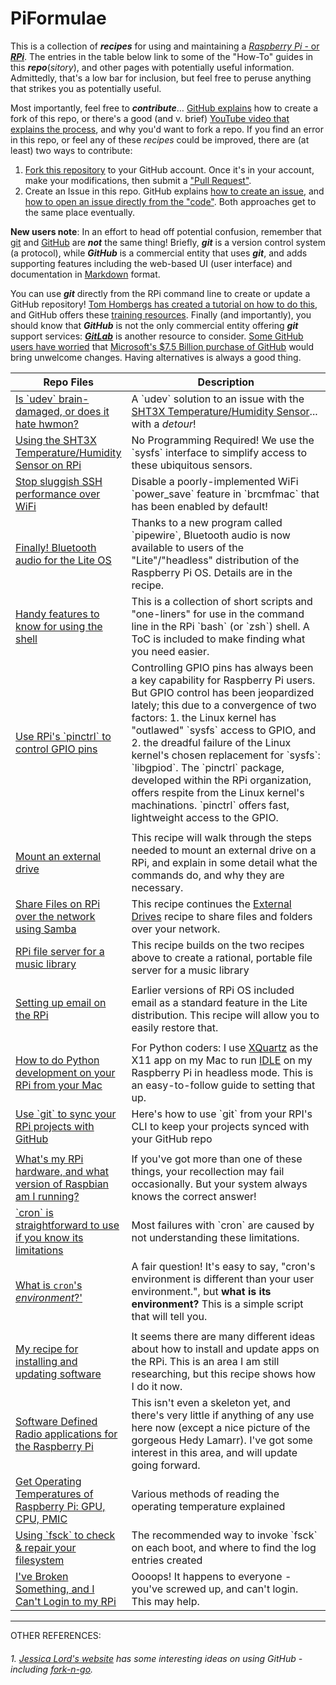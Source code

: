 # PiFormulae

This is a collection of ***recipes*** for using and maintaining a [*Raspberry Pi* - or ***RPi***](https://en.wikipedia.org/wiki/RPi). The entries in the table below link to some of the "How-To" guides in this ***repo***(*sitory*), and other pages with potentially useful information. Admittedly, that's a low bar for inclusion, but feel free to peruse anything that strikes you as potentially useful. 

Most importantly, feel free to ***contribute***… [GitHub explains](https://guides.github.com/activities/forking/) how to create a fork of this repo, or there's a good (and v. brief) [YouTube video that explains the process](https://www.youtube.com/watch?v=f5grYMXbAV0), and why you'd want to fork a repo. If you find an error in this repo, or feel any of these *recipes* could be improved, there are (at least) two ways to contribute:

1. [Fork this repository](https://guides.github.com/activities/forking/) to your GitHub account. Once it's in your account, make your modifications, then submit a ["Pull Request"](https://help.github.com/en/articles/about-pull-requests). 
2. Create an Issue in this repo. GitHub explains [how to create an issue](https://help.github.com/en/articles/creating-an-issue), and [how to open an issue directly from the "code"](<https://help.github.com/en/articles/opening-an-issue-from-code>). Both approaches get to the same place eventually. 

**New users note**: In an effort to head off potential confusion, remember that [git](<https://git-scm.com/>) and [GitHub](https://github.com/) are ***not*** the same thing! Briefly, ***git*** is a version control system (a protocol), while ***GitHub*** is a commercial entity that uses ***git***, and adds supporting features including the web-based UI (user interface) and documentation in [Markdown](https://en.wikipedia.org/wiki/Markdown) format. 

You can use ***git*** directly from the RPi command line to create or update a GitHub repository! [Tom Hombergs has created a tutorial on how to do this](https://reflectoring.io/github-fork-and-pull/), and GitHub offers these [training resources](https://try.github.io/). Finally (and importantly), you should know that ***GitHub*** is not the only commercial entity offering ***git*** support services: [***GitLab***](https://about.gitlab.com/) is another resource to consider. [Some GitHub users have worried](https://www.theverge.com/2018/6/18/17474284/microsoft-github-acquisition-developer-reaction) that [Microsoft's $7.5 Billion purchase of GitHub](https://blogs.microsoft.com/blog/2018/10/26/microsoft-completes-github-acquisition/) would bring unwelcome changes. Having alternatives is always a good thing. 

<table class="minimalistBlack">
<thead>
<tr>
<th width="35%">Repo Files</th>
<th width="65%">Description</th>
</tr>
</thead>
<tbody>
  <tr>
    <td><a href="blob/master/Is_udev_brain-dead.md">Is `udev` brain-damaged, or does it hate hwmon?</a>
    </td>
    <td>A `udev` solution to an issue with the <a href="SHT3X_T%26H_Sensor.md">SHT3X Temperature/Humidity Sensor</a>... with a <i>detour</i>!
    </td>
  </tr>
  <tr>
    <td><a href="SHT3X_T%26H_Sensor.md">Using the SHT3X Temperature/Humidity Sensor on RPi</a>
    </td>
    <td>No Programming Required! We use the `sysfs` interface to simplify access to these ubiquitous sensors.</td>
  </tr>
  <tr>
    <td><a href="SluggishSSH-aCure.md">Stop sluggish SSH performance over WiFi</a>
    </td>
    <td>Disable a poorly-implemented WiFi `power_save` feature in `brcmfmac` that has been enabled by default!
    </td>
  </tr>
  <tr>
    <td><a href="BluetoothAudio-RPi3A-BookwormLite.md">Finally! Bluetooth audio for the Lite OS</a>
    </td>
    <td>Thanks to a new program called `pipewire`, Bluetooth audio is now available to users of the "Lite"/"headless" distribution of the Raspberry Pi OS. Details are in the recipe. 
    </td>
  </tr>
<tr>
<td><a href="UsefulShellTricks.md">Handy features to know for using the shell</a></td>
  <td>This is a collection of short scripts and "one-liners" for use in the command line in the RPi `bash` (or `zsh`)  shell. A ToC is included to make finding what you need easier.   </td>
</tr>
<tr>
<td><a href="Build_pinctrl_for-bullseye.md">Use RPi's `pinctrl` to control GPIO pins</a></td>
  <td>Controlling GPIO pins has always been a key capability for Raspberry Pi users. But GPIO control has been jeopardized lately; this due to a convergence of two factors: 1. the Linux kernel has "outlawed" `sysfs` access to GPIO, and 2. the dreadful failure of the Linux kernel's chosen replacement for `sysfs`: `libgpiod`. The `pinctrl` package, developed within the RPi organization, offers respite from the Linux kernel's machinations. `pinctrl` offers fast, lightweight access to the GPIO. 
  </td>
</tr>
<tr>  
  <td></td>
  <td></td>
</tr>
<tr>
<td><a href="ExternalDrives.md">Mount an external drive</a></td>
<td>This recipe will walk through the steps needed to mount an external drive on a RPi, and explain in some detail what the commands do, and why they are necessary.</td>
</tr>
<tr>
<td><a href="FileShare.md">Share Files on RPi over the network using Samba</a></td>
  <td>This recipe continues the <a href="ExternalDrives.md">External Drives</a> recipe to share files and folders over your network.</td>
</tr>
<tr>  
  <td><a href="CreatingRationalMusicLibrary.md">RPi file server for a music library</td>
  <td>This recipe builds on the two recipes above to create a rational, portable file server for a music library</td>
</tr>  
<tr>  
  <td></td>
  <td></td>
</tr>
<tr>
  <td><a href="EmailForRPi.md">Setting up email on the RPi</a></td>
  <td>Earlier versions of RPi OS included email as a standard feature in the Lite distribution. This recipe will allow you to easily restore that.</td>
</tr>
<tr>  
  <td></td>
  <td></td>
</tr>
<tr>
<td><a href="XQuartzInstall.md">How to do Python development on your RPi from your Mac</a></td>
<td>For Python coders: I use <a href="https://www.xquartz.org/">XQuartz</a> as the X11 app on my Mac to run <a href="https://docs.python.org/3/library/idle.html">IDLE</a> on my Raspberry Pi in headless mode. This is an easy-to-follow guide to setting that up.</td>
</tr>
<tr>  
  <td><a href="UseGitOnRPiToGitHub.md">Use `git` to sync your RPi projects with GitHub</a></td>
  <td>Here's how to use `git` from your RPI's CLI to keep your projects synced with your GitHub repo</td>
</tr>
<tr>  
  <td></td>
  <td></td>
</tr>
<tr>  
  <td><a href="WhatHardwareAndSoftwareVersionRaspberryPi.md">What's my RPi hardware, and what version of Raspbian am I running?</a></td>
  <td>If you've got more than one of these things, your recollection may fail occasionally. But your system always knows the correct answer!</td>
</tr>
<tr>  
  <td><a href="MyCrontabDoesntWork.md">`cron` is straightforward to use if you know its limitations</a></td>
  <td>Most failures with `cron` are caused by not understanding these limitations.</td>
</tr>
<tr>  
  <td><a href="WhatIsCronEnvironment.md">What is <code>cron</code>'s <i>environment</i>?'</a></td>
  <td>A fair question! It's easy to say, "cron's environment is different than your user environment.", but <b>what is its environment?</b> This is a simple script that will tell you.</td>
</tr>
<tr>  
  <td></td>
  <td></td>
</tr>
<tr>
<td><a href="PackageMaintenance.md">My recipe for installing and updating software</a></td>
<td>It seems there are many different ideas about how to install and update apps on the RPi. This is an area I am still researching, but this recipe shows how I do it now.</td>
</tr>
<tr>
<td><a href="https://github.com/seamusdemora/PiFormulae/blob/master/SwDefRadio.md"> Software Defined Radio applications for the Raspberry Pi</a></td>
<td>This isn't even a skeleton yet, and there's very little if anything of any use here now (except a nice picture of the gorgeous Hedy Lamarr). I've got some interest in this area, and will update going forward.</td>
</tr>
<tr>
<td><a href="https://github.com/seamusdemora/PiFormulae/blob/master/CheckPiTemperature.md"> Get Operating Temperatures of Raspberry Pi: GPU, CPU, PMIC</a></td>
<td>Various methods of reading the operating temperature explained</td>
</tr>
<tr>
<td><a href="https://github.com/seamusdemora/PiFormulae/blob/master/fsckForRaspberryPi.md">Using `fsck` to check & repair your filesystem</a></td>
<td>The recommended way to invoke `fsck` on each boot, and where to find the log entries created</td>
</tr>
<tr>
<td><a href="https://github.com/seamusdemora/PiFormulae/blob/master/CanNotLoginToMyRPi.md">I've Broken Something, and I Can't Login to my RPi</a></td>
<td>Oooops! It happens to everyone - you've screwed up, and can't login. This may help.</td>
</tr>
</tbody>
</table>

------

OTHER REFERENCES: 

###### 1.  [Jessica Lord's website](http://jlord.us/) has some interesting ideas on using GitHub - including  [fork-n-go](http://jlord.us/forkngo/). 

<!---

 HIDDEN STUFF FOLLOWS:

```
<tr>
<td>Link text here</td>
<td>Explanatory text here</td>
</tr>
```



—>
